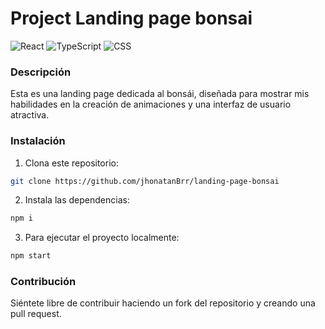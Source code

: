 # Project Landing page bonsai

![React](https://img.shields.io/badge/-React-61DAFB?logo=react&logoColor=white&style=flat-square)
![TypeScript](https://img.shields.io/badge/-TypeScript-007ACC?logo=typescript&logoColor=white&style=flat-square)
![CSS](https://img.shields.io/badge/-CSS-1572B6?logo=css3&logoColor=white&style=flat-square)

### Descripción
Esta es una landing page dedicada al bonsái, diseñada para mostrar mis habilidades en la creación de animaciones y una interfaz de usuario atractiva.

### Instalación

1. Clona este repositorio: 
 ```bash
 git clone https://github.com/jhonatanBrr/landing-page-bonsai
 ```
2. Instala las dependencias: 
 ```bash
 npm i
 ```
3. Para ejecutar el proyecto localmente: 
 ```bash
 npm start
 ```

### Contribución
Siéntete libre de contribuir haciendo un fork del repositorio y creando una pull request.
